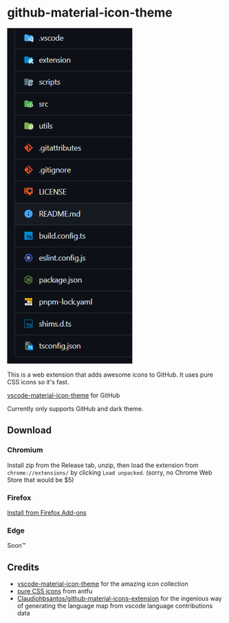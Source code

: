 # github-material-icon-theme

![icons](/public/icons.png)

This is a web extension that adds awesome icons to GitHub.
It uses pure CSS icons so it's fast.

[vscode-material-icon-theme](https://github.com/PKief/vscode-material-icon-theme) for GitHub

Currently only supports GitHub and dark theme.

## Download

### Chromium

Install zip from the Release tab, unzip, then load the extension from `chrome://extensions/` by clicking `Load unpacked`. (sorry, no Chrome Web Store that would be $5)

### Firefox

[Install from Firefox Add-ons](https://addons.mozilla.org/en-US/firefox/addon/github-material-icon-theme/)

### Edge

Soon™️

## Credits

- [vscode-material-icon-theme](https://github.com/PKief/vscode-material-icon-theme) for the amazing icon collection
- [pure CSS icons](https://antfu.me/posts/icons-in-pure-css) from antfu
- [Claudiohbsantos/github-material-icons-extension](https://github.com/Claudiohbsantos/github-material-icons-extension) for the ingenious way of generating the language map from vscode language contributions data
